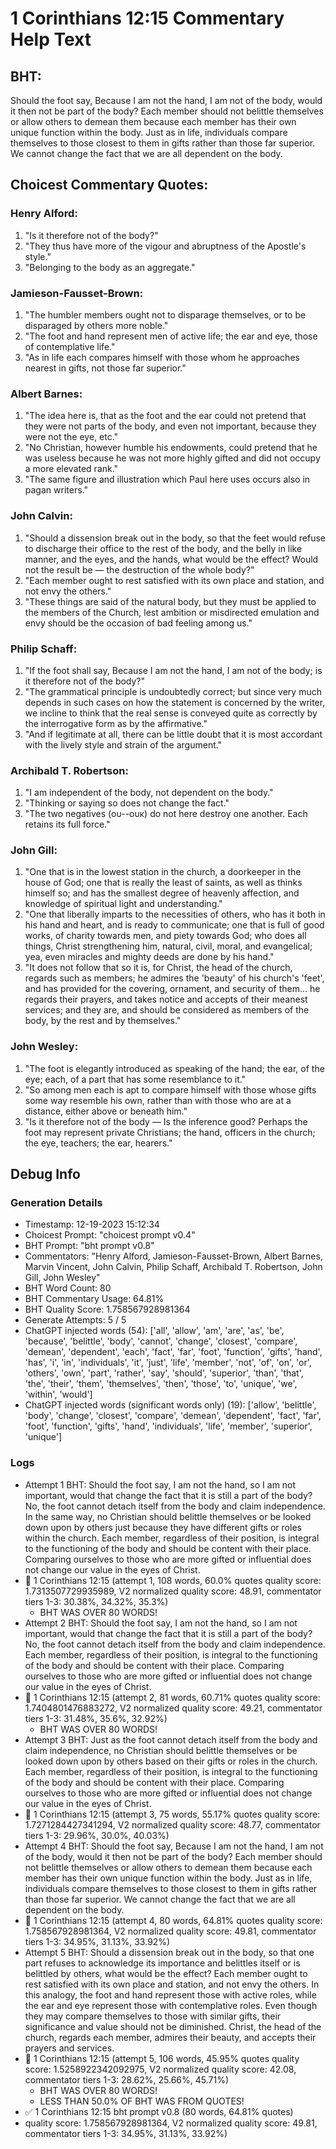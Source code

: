 # 1 Corinthians 12:15 Commentary Help Text

## BHT:
Should the foot say, Because I am not the hand, I am not of the body, would it then not be part of the body? Each member should not belittle themselves or allow others to demean them because each member has their own unique function within the body. Just as in life, individuals compare themselves to those closest to them in gifts rather than those far superior. We cannot change the fact that we are all dependent on the body.

## Choicest Commentary Quotes:
### Henry Alford:
1. "Is it therefore not of the body?" 
2. "They thus have more of the vigour and abruptness of the Apostle's style."
3. "Belonging to the body as an aggregate."

### Jamieson-Fausset-Brown:
1. "The humbler members ought not to disparage themselves, or to be disparaged by others more noble."
2. "The foot and hand represent men of active life; the ear and eye, those of contemplative life."
3. "As in life each compares himself with those whom he approaches nearest in gifts, not those far superior."

### Albert Barnes:
1. "The idea here is, that as the foot and the ear could not pretend that they were not parts of the body, and even not important, because they were not the eye, etc."
2. "No Christian, however humble his endowments, could pretend that he was useless because he was not more highly gifted and did not occupy a more elevated rank."
3. "The same figure and illustration which Paul here uses occurs also in pagan writers."

### John Calvin:
1. "Should a dissension break out in the body, so that the feet would refuse to discharge their office to the rest of the body, and the belly in like manner, and the eyes, and the hands, what would be the effect? Would not the result be — the destruction of the whole body?"
2. "Each member ought to rest satisfied with its own place and station, and not envy the others."
3. "These things are said of the natural body, but they must be applied to the members of the Church, lest ambition or misdirected emulation and envy should be the occasion of bad feeling among us."

### Philip Schaff:
1. "If the foot shall say, Because I am not the hand, I am not of the body; is it therefore not of the body?" 
2. "The grammatical principle is undoubtedly correct; but since very much depends in such cases on how the statement is concerned by the writer, we incline to think that the real sense is conveyed quite as correctly by the interrogative form as by the affirmative."
3. "And if legitimate at all, there can be little doubt that it is most accordant with the lively style and strain of the argument."

### Archibald T. Robertson:
1. "I am independent of the body, not dependent on the body."
2. "Thinking or saying so does not change the fact."
3. "The two negatives (ου--ουκ) do not here destroy one another. Each retains its full force."

### John Gill:
1. "One that is in the lowest station in the church, a doorkeeper in the house of God; one that is really the least of saints, as well as thinks himself so; and has the smallest degree of heavenly affection, and knowledge of spiritual light and understanding."
2. "One that liberally imparts to the necessities of others, who has it both in his hand and heart, and is ready to communicate; one that is full of good works, of charity towards men, and piety towards God; who does all things, Christ strengthening him, natural, civil, moral, and evangelical; yea, even miracles and mighty deeds are done by his hand."
3. "It does not follow that so it is, for Christ, the head of the church, regards such as members; he admires the 'beauty' of his church's 'feet', and has provided for the covering, ornament, and security of them... he regards their prayers, and takes notice and accepts of their meanest services; and they are, and should be considered as members of the body, by the rest and by themselves."

### John Wesley:
1. "The foot is elegantly introduced as speaking of the hand; the ear, of the eye; each, of a part that has some resemblance to it."
2. "So among men each is apt to compare himself with those whose gifts some way resemble his own, rather than with those who are at a distance, either above or beneath him."
3. "Is it therefore not of the body — Is the inference good? Perhaps the foot may represent private Christians; the hand, officers in the church; the eye, teachers; the ear, hearers."


## Debug Info
### Generation Details
- Timestamp: 12-19-2023 15:12:34
- Choicest Prompt: "choicest prompt v0.4"
- BHT Prompt: "bht prompt v0.8"
- Commentators: "Henry Alford, Jamieson-Fausset-Brown, Albert Barnes, Marvin Vincent, John Calvin, Philip Schaff, Archibald T. Robertson, John Gill, John Wesley"
- BHT Word Count: 80
- BHT Commentary Usage: 64.81%
- BHT Quality Score: 1.758567928981364
- Generate Attempts: 5 / 5
- ChatGPT injected words (54):
	['all', 'allow', 'am', 'are', 'as', 'be', 'because', 'belittle', 'body', 'cannot', 'change', 'closest', 'compare', 'demean', 'dependent', 'each', 'fact', 'far', 'foot', 'function', 'gifts', 'hand', 'has', 'i', 'in', 'individuals', 'it', 'just', 'life', 'member', 'not', 'of', 'on', 'or', 'others', 'own', 'part', 'rather', 'say', 'should', 'superior', 'than', 'that', 'the', 'their', 'them', 'themselves', 'then', 'those', 'to', 'unique', 'we', 'within', 'would']
- ChatGPT injected words (significant words only) (19):
	['allow', 'belittle', 'body', 'change', 'closest', 'compare', 'demean', 'dependent', 'fact', 'far', 'foot', 'function', 'gifts', 'hand', 'individuals', 'life', 'member', 'superior', 'unique']

### Logs
- Attempt 1 BHT: Should the foot say, I am not the hand, so I am not important, would that change the fact that it is still a part of the body? No, the foot cannot detach itself from the body and claim independence. In the same way, no Christian should belittle themselves or be looked down upon by others just because they have different gifts or roles within the church. Each member, regardless of their position, is integral to the functioning of the body and should be content with their place. Comparing ourselves to those who are more gifted or influential does not change our value in the eyes of Christ.
- 🔄 1 Corinthians 12:15 (attempt 1, 108 words, 60.0% quotes quality score: 1.7313507729935989, V2 normalized quality score: 48.91, commentator tiers 1-3: 30.38%, 34.32%, 35.3%) 
	- BHT WAS OVER 80 WORDS!
- Attempt 2 BHT: Should the foot say, I am not the hand, so I am not important, would that change the fact that it is still a part of the body? No, the foot cannot detach itself from the body and claim independence. Each member, regardless of their position, is integral to the functioning of the body and should be content with their place. Comparing ourselves to those who are more gifted or influential does not change our value in the eyes of Christ.
- 🔄 1 Corinthians 12:15 (attempt 2, 81 words, 60.71% quotes quality score: 1.7404801476883272, V2 normalized quality score: 49.21, commentator tiers 1-3: 31.48%, 35.6%, 32.92%) 
	- BHT WAS OVER 80 WORDS!
- Attempt 3 BHT: Just as the foot cannot detach itself from the body and claim independence, no Christian should belittle themselves or be looked down upon by others based on their gifts or roles in the church. Each member, regardless of their position, is integral to the functioning of the body and should be content with their place. Comparing ourselves to those who are more gifted or influential does not change our value in the eyes of Christ.
- 🔄 1 Corinthians 12:15 (attempt 3, 75 words, 55.17% quotes quality score: 1.7271284427341294, V2 normalized quality score: 48.77, commentator tiers 1-3: 29.96%, 30.0%, 40.03%)
- Attempt 4 BHT: Should the foot say, Because I am not the hand, I am not of the body, would it then not be part of the body? Each member should not belittle themselves or allow others to demean them because each member has their own unique function within the body. Just as in life, individuals compare themselves to those closest to them in gifts rather than those far superior. We cannot change the fact that we are all dependent on the body.
- 🔄 1 Corinthians 12:15 (attempt 4, 80 words, 64.81% quotes quality score: 1.758567928981364, V2 normalized quality score: 49.81, commentator tiers 1-3: 34.95%, 31.13%, 33.92%)
- Attempt 5 BHT: Should a dissension break out in the body, so that one part refuses to acknowledge its importance and belittles itself or is belittled by others, what would be the effect? Each member ought to rest satisfied with its own place and station, and not envy the others. In this analogy, the foot and hand represent those with active roles, while the ear and eye represent those with contemplative roles. Even though they may compare themselves to those with similar gifts, their significance and value should not be diminished. Christ, the head of the church, regards each member, admires their beauty, and accepts their prayers and services.
- 🔄 1 Corinthians 12:15 (attempt 5, 106 words, 45.95% quotes quality score: 1.5258922342092975, V2 normalized quality score: 42.08, commentator tiers 1-3: 28.62%, 25.66%, 45.71%) 
	- BHT WAS OVER 80 WORDS! 
	- LESS THAN 50.0% OF BHT WAS FROM QUOTES!
- ✅ 1 Corinthians 12:15 bht prompt v0.8 (80 words, 64.81% quotes)
- quality score: 1.758567928981364, V2 normalized quality score: 49.81, commentator tiers 1-3: 34.95%, 31.13%, 33.92%)